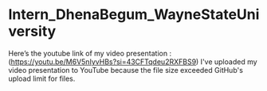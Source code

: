 # Intern_DhenaBegum_WayneStateUniversity

Here’s the youtube link of my video presentation : (https://youtu.be/M6V5nIyvHBs?si=43CFTqdeu2RXFBS9)
I've uploaded my video presentation to YouTube because the file size exceeded GitHub's upload limit for files.
